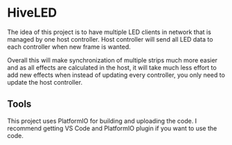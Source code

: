 # HiveLED

The idea of this project is to have multiple LED clients in network that is managed by one host controller.
Host controller will send all LED data to each controller when new frame is wanted.

Overall this will make synchronization of multiple strips much more easier and as all effects are calculated in the host, it will take much less effort to add new effects when instead of updating every controller, you only need to update the host controller.

## Tools
This project uses PlatformIO for building and uploading the code. I recommend getting VS Code and PlatformIO plugin if you want to use the code.
